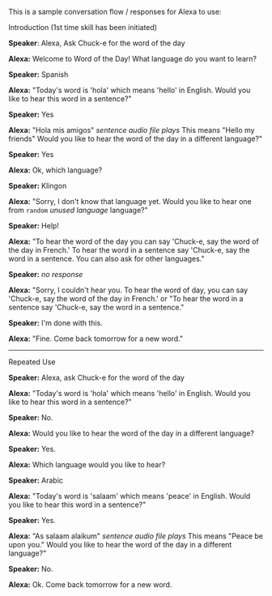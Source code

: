 This is a sample conversation flow / responses for Alexa to use:

Introduction (1st time skill has been initiated)

**Speaker**: Alexa, Ask Chuck-e for the word of the day

**Alexa:** Welcome to Word of the Day! What language do you want to learn? 

**Speaker:** Spanish

**Alexa:** "Today's word is 'hola' which means 'hello' in English. Would you like to hear this word in a sentence?"

**Speaker:** Yes

**Alexa:** "Hola mis amigos" *sentence audio file plays* This means "Hello my friends" Would you like to hear the word of the day in a different language?"

**Speaker:** Yes

**Alexa:** Ok, which language? 

**Speaker:** Klingon

**Alexa:** "Sorry, I don't know that language yet. Would you like to hear one from `random` *unused language* language?"

**Speaker:** Help!

**Alexa:** "To hear the word of the day you can say 'Chuck-e, say the word of the day in French.' To hear the word in a sentence say 'Chuck-e, say the word in a sentence. You can also ask for other languages."

**Speaker:** *no response*

**Alexa:** "Sorry, I couldn't hear you. To hear the word of day, you can say 'Chuck-e, say the word of the day in French.' or "To hear the word in a sentence say 'Chuck-e, say the word in a sentence."

**Speaker:** I'm done with this.

**Alexa:** "Fine. Come back tomorrow for a new word."

----

Repeated Use

**Speaker:** Alexa, ask Chuck-e for the word of the day

**Alexa:** "Today's word is 'hola' which means 'hello' in English. Would you like to hear this word in a sentence?"

**Speaker:** No.

**Alexa:** Would you like to hear the word of the day in a different language?

**Speaker:** Yes.

**Alexa:** Which language would you like to hear?

**Speaker:** Arabic

**Alexa:** "Today's word is 'salaam' which means 'peace' in English. Would you like to hear this word in a sentence?"

**Speaker:** Yes.

**Alexa:** "As salaam alaikum" *sentence audio file plays* This means "Peace be upon you." Would you like to hear the word of the day in a different language?"

**Speaker:** No.

**Alexa:** Ok. Come back tomorrow for a new word.
